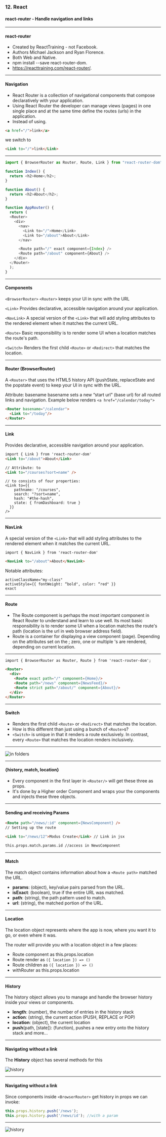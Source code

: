 ### 12. React
#### react-router - Handle navigation and links


---

#### react-router

* Created by ReactTraining - not Facebook.
* Authors Michael Jackson and Ryan Florence.
* Both Web and Native.
* npm install --save react-router-dom.
* <a href="https://reacttraining.com/react-router/">https://reacttraining.com/react-router/</a>.


---

####  Navigation
* React Router is a collection of navigational components that compose declaratively with your application.
* Using React Router the developer can manage views (pages) in one single place and at the same time define the routes (urls) in the application.
* Instead of using.

```HTML
<a href="/">link</a>
```
we switch to
```HTML
<Link to="/">link</Link>
```


---

```JavaScript
import { BrowserRouter as Router, Route, Link } from "react-router-dom";

function Index() {
  return <h2>Home</h2>;
}

function About() {
  return <h2>About</h2>;
}

function AppRouter() {
  return (
  <Router>
    <div>
      <nav>
        <Link to="/">Home</Link>
        <Link to="/about">About</Link>
      </nav>

      <Route path="/" exact component={Index} />
      <Route path="/about" component={About} />
    </div>
  </Router>
  );
}
```


---

####  Components
```<BrowserRouter>```
```<Router>```
keeps your UI in sync with the URL

```<Link>```
Provides declarative, accessible navigation around your application.

```<NavLink>```
A special version of the ```<Link>``` that will add styling attributes to the rendered element when it matches the current URL.

```<Route>```
Basic responsibility is to render some UI when a location matches the route's path.

```<Switch>```
Renders the first child ```<Route>``` or ```<Redirect>``` that matches the location.


---

####  Router (BrowserRouter)

A ```<Router>``` that uses the HTML5 history API (pushState, replaceState and the popstate event) to keep your UI in sync with the URL.

Attribute: basename
basename sets a new “start url" (base url) for all routed links and navigation.
Example below renders ```<a href="/calendar/today">```

```HTML
<Router basename="/calendar">
  <Link to="/today"/>
</Router>
```


---

####  Link

Provides declarative, accessible navigation around your application.

```HTML
import { Link } from 'react-router-dom'
<Link to="/about">About</Link>

// Attribute: to
<Link to="/courses?sort=name" />
```
```
// to consists of four properties:
<Link to={{
    pathname: "/courses",
    search: "?sort=name",
    hash: "#the-hash",
    state: { fromDashboard: true }
  }}
/>
```


---

####  NavLink

A special version of the ```<Link>``` that will add styling attributes to the rendered element when it matches the current URL.

```HTML
import { NavLink } from 'react-router-dom'

<NavLink to="/about">About</NavLink>
```

Notable attributes:
```
activeClassName="my-class"
activeStyle={{ fontWeight: “bold", color: “red" }}
exact
```


---

####  Route

* The Route component is perhaps the most important component in React Router to understand and learn to use well. Its most basic responsibility is to render some UI when a location matches the route's path (location is the url in web browser address field).
* Route is a container for displaying a view component (page). Depending on the attributes set on the <Route>; zero, one or multiple <Route>'s are rendered, depending on current location.


---

```HTML
import { BrowserRouter as Router, Route } from 'react-router-dom';

<Router>
  <div>
    <Route exact path="/" component={Home}/>
    <Route path="/news" component={NewsFeed}/>
    <Route strict path="/about/" component={About}/>
  </div>
</Router>
```


---


####  Switch
* Renders the first child ```<Route>``` or ```<Redirect>``` that matches the location.
* How is this different than just using a bunch of ```<Route>```s?
* ```<Switch>``` is unique in that it renders a route exclusively. In contrast, every ```<Route>``` that matches the location renders inclusively.
  
  

---
  
<img src="/media/react-images/react-10/switch.png" alt="in folders">


---

####  {history, match, location}
* Every component in the first layer in ```<Router/>``` will get these three as props.
* It's done by a Higher order Component and wraps your the components and injects these three objects.


---

####  Sending and receiving Params
```HTML
<Route path="/news/:id" component={NewsComponent} />
// Setting up the route

<Link to="/news/12">Modus Create</Link> // Link in jsx

this.props.match.params.id //access in NewsComponent
```


---

####  Match
The match object contains information about how a ```<Route path>``` matched the URL.
* **params**: (object), key/value pairs parsed from the URL.
* **isExact**: (boolean), true if the entire URL was matched.
* **path**: (string), the path pattern used to match.
* **url**: (string), the matched portion of the URL.


---

####  Location
The location object represents where the app is now, where you want it to go, or even where it was.

The router will provide you with a location object in a few places:
* Route component as this.props.location
* Route render as ```({ location }) => ()```
* Route children as ```({ location }) => ()```
* withRouter as this.props.location


---

####  History
The history object allows you to manage and handle the browser history inside your views or components.
* **length**: (number), the number of entries in the history stack
* **action**: (string), the current action (PUSH, REPLACE or POP)
* **location**: (object), the current location
* **push**(path, [state]): (function), pushes a new entry onto the history stack
and more...


---

#### Navigating without a link
The **History** object has several methods for this

<img src="/media/react-images/react-10/history.png" alt="history">


---

####  Navigating without a link

Since components inside ```<BrowserRouter>``` get history in props we can invoke:
```JavaScript
this.props.history.push('/news');
this.props.history.push('/news/id'); //with a param
```


---

<img src="/media/react-images/react-10/history.png" alt="history">